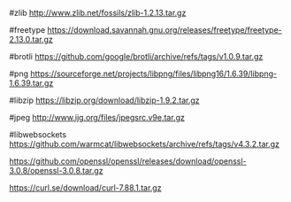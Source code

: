 #zlib
http://www.zlib.net/fossils/zlib-1.2.13.tar.gz

#freetype
https://download.savannah.gnu.org/releases/freetype/freetype-2.13.0.tar.gz

#brotli
https://github.com/google/brotli/archive/refs/tags/v1.0.9.tar.gz

#png
https://sourceforge.net/projects/libpng/files/libpng16/1.6.39/libpng-1.6.39.tar.gz

#libzip
https://libzip.org/download/libzip-1.9.2.tar.gz

#jpeg
http://www.ijg.org/files/jpegsrc.v9e.tar.gz

#libwebsockets
https://github.com/warmcat/libwebsockets/archive/refs/tags/v4.3.2.tar.gz

https://github.com/openssl/openssl/releases/download/openssl-3.0.8/openssl-3.0.8.tar.gz

https://curl.se/download/curl-7.88.1.tar.gz